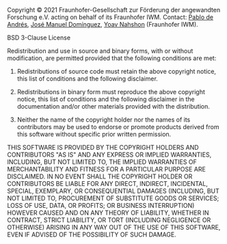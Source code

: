 Copyright © 2021 Fraunhofer-Gesellschaft zur Förderung der angewandten Forschung e.V. acting on behalf of its Fraunhofer IWM.
Contact: [Pablo de Andrés](mailto:pablo.de.andres@iwm.fraunhofer.de), [José Manuel Domínguez](mailto:jose.manuel.dominguez@iwm.fraunhofer.de), [Yoav Nahshon](mailto:yoav.nahshon@iwm.fraunhofer.de) (Fraunhofer IWM).

BSD 3-Clause License

Redistribution and use in source and binary forms, with or without modification, are permitted provided that the following conditions are met:

1. Redistributions of source code must retain the above copyright notice, this list of conditions and the following disclaimer.

2. Redistributions in binary form must reproduce the above copyright notice, this list of conditions and the following disclaimer in the documentation and/or other materials provided with the distribution.

3. Neither the name of the copyright holder nor the names of its contributors may be used to endorse or promote products derived from this software without specific prior written permission.

THIS SOFTWARE IS PROVIDED BY THE COPYRIGHT HOLDERS AND CONTRIBUTORS "AS IS" AND ANY EXPRESS OR IMPLIED WARRANTIES, INCLUDING, BUT NOT LIMITED TO, THE IMPLIED WARRANTIES OF MERCHANTABILITY AND FITNESS FOR A PARTICULAR PURPOSE ARE DISCLAIMED. IN NO EVENT SHALL THE COPYRIGHT HOLDER OR CONTRIBUTORS BE LIABLE FOR ANY DIRECT, INDIRECT, INCIDENTAL, SPECIAL, EXEMPLARY, OR CONSEQUENTIAL DAMAGES (INCLUDING, BUT NOT LIMITED TO, PROCUREMENT OF SUBSTITUTE GOODS OR SERVICES; LOSS OF USE, DATA, OR PROFITS; OR BUSINESS INTERRUPTION) HOWEVER CAUSED AND ON ANY THEORY OF LIABILITY, WHETHER IN CONTRACT, STRICT LIABILITY, OR TORT (INCLUDING NEGLIGENCE OR OTHERWISE) ARISING IN ANY WAY OUT OF THE USE OF THIS SOFTWARE, EVEN IF ADVISED OF THE POSSIBILITY OF SUCH DAMAGE.